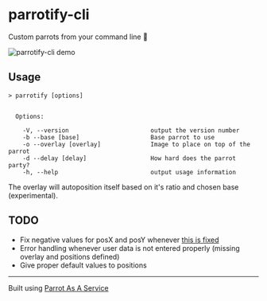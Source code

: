 # parrotify-cli

Custom parrots from your command line :tada:

![parrotify-cli demo](images/demo-mega.gif "parrotify-cli demo")

Usage
-----

```
> parrotify [options]


  Options:

    -V, --version                       output the version number
    -b --base [base]                    Base parrot to use
    -o --overlay [overlay]              Image to place on top of the parrot
    -d --delay [delay]                  How hard does the parrot party?
    -h, --help                          output usage information

```

The overlay will autoposition itself based on it's ratio and chosen base (experimental).

TODO
-----

- Fix negative values for posX and posY whenever [this is fixed](https://github.com/tj/commander.js/issues/61)
- Error handling whenever user data is not entered properly (missing overlay and positions defined)
- Give proper default values to positions

-----

Built using [Parrot As A Service](https://github.com/francoislg/PPaaS)

